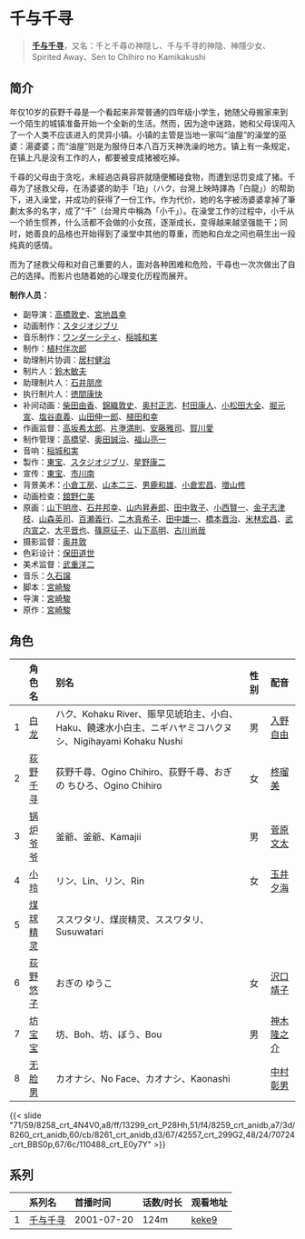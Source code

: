 # 千与千寻


> <u>**[千与千寻](https://bgm.tv/subject/311)**</u>，又名：千と千尋の神隠し、千与千寻的神隐、神隱少女、Spirited Away、Sen to Chihiro no Kamikakushi

## 简介

年仅10岁的荻野千尋是一个看起来非常普通的四年级小学生，她随父母搬家来到一个陌生的城镇准备开始一个全新的生活。然而，因为途中迷路，她和父母误闯入了一个人类不应该进入的灵异小镇。小镇的主管是当地一家叫“油屋”的澡堂的巫婆：湯婆婆；而“油屋”则是为服侍日本八百万天神洗澡的地方。镇上有一条规定，在镇上凡是没有工作的人，都要被变成猪被吃掉。

千尋的父母由于贪吃，未經過店員容許就隨便觸碰食物，而遭到惩罚变成了猪。千尋为了拯救父母，在汤婆婆的助手「珀」（ハク，台灣上映時譯為「白龍」）的帮助下，进入澡堂，并成功的获得了一份工作。作为代价，她的名字被汤婆婆拿掉了筆劃太多的名字，成了“千”（台灣片中稱為「小千」）。在澡堂工作的过程中，小千从一个娇生惯养，什么活都不会做的小女孩，逐渐成长，变得越来越坚强能干；同时，她善良的品格也开始得到了澡堂中其他的尊重，而她和白龙之间也萌生出一段纯真的感情。

而为了拯救父母和对自己重要的人，面对各种困难和危险，千尋也一次次做出了自己的选择。而影片也随着她的心理变化历程而展开。


**制作人员：**
- 副导演：[高橋敦史](https://bgm.tv/person/3679)、[宮地昌幸](https://bgm.tv/person/3577)
- 动画制作：[スタジオジブリ](https://bgm.tv/person/2216)
- 音乐制作：[ワンダーシティ](https://bgm.tv/person/39707)、[稲城和実](https://bgm.tv/person/2217)
- 制作：[植村伴次郎](https://bgm.tv/person/2760)
- 助理制片协调：[居村健治](https://bgm.tv/person/15786)
- 制片人：[鈴木敏夫](https://bgm.tv/person/2215)
- 助理制片人：[石井朋彦](https://bgm.tv/person/28174)
- 执行制片人：[徳間康快](https://bgm.tv/person/2117)
- 补间动画：[柴田由香](https://bgm.tv/person/3780)、[錦織敦史](https://bgm.tv/person/3223)、[奥村正志](https://bgm.tv/person/9239)、[村田康人](https://bgm.tv/person/12996)、[小松田大全](https://bgm.tv/person/15478)、[堀元宣](https://bgm.tv/person/19612)、[塩谷直義](https://bgm.tv/person/3498)、[山田伸一郎](https://bgm.tv/person/59376)、[植田和幸](https://bgm.tv/person/11256)
- 作画监督：[高坂希太郎](https://bgm.tv/person/1665)、[片塰満則](https://bgm.tv/person/32036)、[安藤雅司](https://bgm.tv/person/1592)、[賀川愛](https://bgm.tv/person/2068)
- 制作管理：[高橋望](https://bgm.tv/person/2128)、[奥田誠治](https://bgm.tv/person/19591)、[福山亮一](https://bgm.tv/person/39716)
- 音响：[稲城和実](https://bgm.tv/person/2217)
- 製作：[東宝](https://bgm.tv/person/985)、[スタジオジブリ](https://bgm.tv/person/2216)、[星野康二](https://bgm.tv/person/61544)
- 宣传：[東宝](https://bgm.tv/person/985)、[市川南](https://bgm.tv/person/21750)
- 背景美术：[小倉工房](https://bgm.tv/person/18542)、[山本二三](https://bgm.tv/person/3471)、[男鹿和雄](https://bgm.tv/person/11681)、[小倉宏昌](https://bgm.tv/person/11836)、[増山修](https://bgm.tv/person/21629)
- 动画检查：[舘野仁美](https://bgm.tv/person/34701)
- 原画：[山下明彦](https://bgm.tv/person/1417)、[石井邦幸](https://bgm.tv/person/28128)、[山内昇寿郎](https://bgm.tv/person/11301)、[田中敦子](https://bgm.tv/person/11679)、[小西賢一](https://bgm.tv/person/2176)、[金子志津枝](https://bgm.tv/person/12617)、[山森英司](https://bgm.tv/person/21472)、[百瀬義行](https://bgm.tv/person/1347)、[二木真希子](https://bgm.tv/person/11680)、[田中雄一](https://bgm.tv/person/3611)、[橋本晋治](https://bgm.tv/person/11390)、[米林宏昌](https://bgm.tv/person/7724)、[武内宣之](https://bgm.tv/person/734)、[大平晋也](https://bgm.tv/person/11178)、[篠原征子](https://bgm.tv/person/28966)、[山下高明](https://bgm.tv/person/2648)、[古川尚哉](https://bgm.tv/person/12503)
- 摄影监督：[奥井敦](https://bgm.tv/person/1044)
- 色彩设计：[保田道世](https://bgm.tv/person/1510)
- 美术监督：[武重洋二](https://bgm.tv/person/11682)
- 音乐：[久石譲](https://bgm.tv/person/1638)
- 脚本：[宮崎駿](https://bgm.tv/person/1040)
- 导演：[宮崎駿](https://bgm.tv/person/1040)
- 原作：[宮崎駿](https://bgm.tv/person/1040)

## 角色

|     |   角色名   |   别名  | 性别 |  配音  |
|:--- |:------  |:----      |:---  |:--   |
| 1 | [白龙](https://bgm.tv/character/8258) | ハク、Kohaku River、赈早见琥珀主、小白、Haku、饒速水小白主、ニギハヤミコハクヌシ、Nigihayami Kohaku Nushi | 男 | [入野自由](https://bgm.tv/person/4258) |
| 2 | [荻野千寻](https://bgm.tv/character/13299) | 荻野千尋、Ogino Chihiro、荻野千尋、おぎの ちひろ、Ogino Chihiro | 女 | [柊瑠美](https://bgm.tv/person/26940) |
| 3 | [锅炉爷爷](https://bgm.tv/character/8259) | 釜爺、釜爺、Kamajii | 男 | [菅原文太](https://bgm.tv/person/4530) |
| 4 | [小玲](https://bgm.tv/character/8260) | リン、Lin、リン、Rin | 女 | [玉井夕海](https://bgm.tv/person/4529) |
| 5 | [煤球精灵](https://bgm.tv/character/8261) | ススワタリ、煤炭精灵、ススワタリ、Susuwatari |  |  |
| 6 | [荻野悠子](https://bgm.tv/character/42557) | おぎの ゆうこ | 女 | [沢口靖子](https://bgm.tv/person/24067) |
| 7 | [坊宝宝](https://bgm.tv/character/70724) | 坊、Boh、坊、ぼう、Bou | 男 | [神木隆之介](https://bgm.tv/person/10972) |
| 8 | [无脸男](https://bgm.tv/character/110488) | カオナシ、No Face、カオナシ、Kaonashi |  | [中村彰男](https://bgm.tv/person/5583) |

{{< slide "71/59/8258_crt_4N4V0,a8/ff/13299_crt_P28Hh,51/f4/8259_crt_anidb,a7/3d/8260_crt_anidb,60/cb/8261_crt_anidb,d3/67/42557_crt_299G2,48/24/70724_crt_BBS0p,67/6c/110488_crt_E0y7Y" >}}

## 系列

|     | 系列名  | 首播时间       | 话数/时长 | 观看地址                                                     |
| :-- | :--- | :--------- | :---- | :------------------------------------------------------- |
| 1   |[千与千寻](https://bgm.tv/subject/311)| 2001-07-20 | 124m  | [keke9](https://www.keke9.app/play/189748-4-210449.html) |



